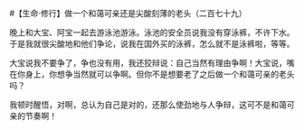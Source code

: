 #【生命⋅修行】做一个和蔼可亲还是尖酸刻薄的老头（二百七十九）

晚上和大宝、阿宝一起去游泳池游泳。泳池的安全员说我没有穿泳裤，不许下水。于是我就很尖酸地和他们争论，说我在国外买的泳裤，怎么就不是泳裤啦，等等。

大宝说我不要争了，争也没有用，我还狡辩说：自己当然有理由争啊！大宝说，嘴在你身上，你想争当然就可以争啊。但你不是想要老了之后做一个和蔼可亲的老头吗？

我顿时醒悟，对啊，总认为自己是对的，还那么使劲地与人争辩，这可不是和蔼可亲的节奏啊！